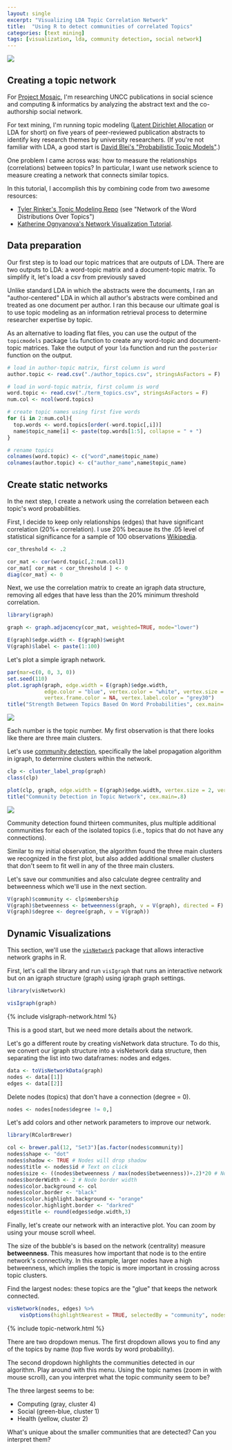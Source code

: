 ```yaml
---
layout: single
excerpt: "Visualizing LDA Topic Correlation Network"
title:  "Using R to detect communities of correlated Topics"
categories: [text mining]
tags: [visualization, lda, community detection, social network]
---
```


![](/images/unnamed-chunk-5-1.png)

Creating a topic network
------------------------

For [Project Mosaic](http://projectmosaic.uncc.edu), I'm researching UNCC publications in social science and computing & informatics by analyzing the abstract text and the co-authorship social network.

For text mining, I'm running topic modeling ([Latent Dirichlet Allocation](https://en.wikipedia.org/wiki/Latent_Dirichlet_allocation) or LDA for short) on five years of peer-reviewed publication abstracts to identify key research themes by university researchers. (If you're not familiar with LDA, a good start is [David Blei's "Probabilistic Topic Models"](https://www.cs.princeton.edu/~blei/papers/Blei2012.pdf).)

One problem I came across was: how to measure the relationships (correlations) between topics? In particular, I want use network science to measure creating a network that connects similar topics.

In this tutorial, I accomplish this by combining code from two awesome resources:

*   [Tyler Rinker's Topic Modeling Repo](https://github.com/trinker/topicmodels_learning) (see "Network of the Word Distributions Over Topics") 
*   [Katherine Ognyanova's Network Visualization Tutorial](http://kateto.net/network-visualization).

Data preparation
----------------

Our first step is to load our topic matrices that are outputs of LDA. There are two outputs to LDA: a word-topic matrix and a document-topic matrix. To simplify it, let's load a csv from previously saved 

Unlike standard LDA in which the abstracts were the documents, I ran an "author-centered" LDA in which all author's abstracts were combined and treated as one document per author. I ran this because our ultimate goal is to use topic modeling as an information retrieval process to determine researcher expertise by topic.

As an alternative to loading flat files, you can use the output of the `topicmodels` package `lda` function to create any word-topic and document-topic matrices. Take the output of your `lda` function and run the `posterior` function on the output.

``` r
# load in author-topic matrix, first column is word
author.topic <- read.csv("./author_topics.csv", stringsAsFactors = F)

# load in word-topic matrix, first column is word
word.topic <- read.csv("./term_topics.csv", stringsAsFactors = F)
num.col <- ncol(word.topics)

# create topic names using first five words
for (i in 2:num.col){
  top.words <- word.topics[order(-word.topic[,i])]
  name$topic_name[i] <- paste(top.words[1:5], collapse = " + ")
}

# rename topics
colnames(word.topic) <- c("word",name$topic_name)
colnames(author.topic) <- c("author_name",name$topic_name)
```

Create static networks
----------------------

In the next step, I create a network using the correlation between each topic's word probabilities. 

First, I decide to keep only relationships (edges) that have significant correlation (20%+ correlation). I use 20% because its the .05 level of statistical significance for a sample of 100 observations [Wikipedia](https://commons.wikimedia.org/wiki/File:Correlation_significance.svg#/media/File:Correlation_significance.svg).



``` r
cor_threshold <- .2

cor_mat <- cor(word.topic[,2:num.col])
cor_mat[ cor_mat < cor_threshold ] <- 0
diag(cor_mat) <- 0
```

Next, we use the correlation matrix to create an igraph data structure, removing all edges that have less than the 20% minimum threshold correlation.

``` r
library(igraph)

graph <- graph.adjacency(cor_mat, weighted=TRUE, mode="lower")

E(graph)$edge.width <- E(graph)$weight
V(graph)$label <- paste(1:100)
```

Let's plot a simple igraph network.

``` r
par(mar=c(0, 0, 3, 0))
set.seed(110)
plot.igraph(graph, edge.width = E(graph)$edge.width, 
            edge.color = "blue", vertex.color = "white", vertex.size = 1,
            vertex.frame.color = NA, vertex.label.color = "grey30")
title("Strength Between Topics Based On Word Probabilities", cex.main=.8)
```

![](/images/unnamed-chunk-4-1.png)

Each number is the topic number. My first observation is that there looks like there are three main clusters.

Let's use [community detection](http://igraph.wikidot.com/community-detection-in-r), specifically the label propagation algorithm in igraph, to determine clusters within the network.

``` r
clp <- cluster_label_prop(graph)
class(clp)

plot(clp, graph, edge.width = E(graph)$edge.width, vertex.size = 2, vertex.label = "")
title("Community Detection in Topic Network", cex.main=.8)
```

![](/images/unnamed-chunk-5-1.png)

Community detection found thirteen communites, plus multiple additional communities for each of the isolated topics (i.e., topics that do not have any connections).

Similar to my initial observation, the algorithm found the three main clusters we recognized in the first plot, but also added additional smaller clusters that don't seem to fit well in any of the three main clusters.

Let's save our communities and also calculate degree centrality and betweenness which we'll use in the next section.

``` r
V(graph)$community <- clp$membership
V(graph)$betweenness <- betweenness(graph, v = V(graph), directed = F)
V(graph)$degree <- degree(graph, v = V(graph))
```

Dynamic Visualizations
----------------------

This section, we'll use the [`visNetwork`](http://datastorm-open.github.io/visNetwork/) package that allows interactive network graphs in R.

First, let's call the library and run `visIgraph` that runs an interactive network but on an igraph structure (graph) using igraph graph settings.

``` r
library(visNetwork)

visIgraph(graph)
```

{% include visIgraph-network.html %}

This is a good start, but we need more details about the network.

Let's go a different route by creating visNetwork data structure. To do this, we convert our igraph structure into a visNetwork data structure, then separating the list into two dataframes: nodes and edges.

``` r
data <- toVisNetworkData(graph)
nodes <- data[[1]]
edges <- data[[2]]
```

Delete nodes (topics) that don't have a connection (degree = 0).

``` r
nodes <- nodes[nodes$degree != 0,]
```

Let's add colors and other network parameters to improve our network.

``` r
library(RColorBrewer)

col <- brewer.pal(12, "Set3")[as.factor(nodes$community)]
nodes$shape <- "dot" 
nodes$shadow <- TRUE # Nodes will drop shadow
nodes$title <- nodes$id # Text on click
nodes$size <- ((nodes$betweenness / max(nodes$betweenness))+.2)*20 # Node size
nodes$borderWidth <- 2 # Node border width
nodes$color.background <- col
nodes$color.border <- "black"
nodes$color.highlight.background <- "orange"
nodes$color.highlight.border <- "darkred"
edges$title <- round(edges$edge.width,3)
```

Finally, let's create our network with an interactive plot. You can zoom by using your mouse scroll wheel.

The size of the bubble's is based on the network (centrality) measure **betweenness**. This measures how important that node is to the entire network's connectivity. In this example, larger nodes have a high betweenness, which implies the topic is more important in crossing across topic clusters.

Find the largest nodes: these topics are the "glue" that keeps the network connected.

``` r
visNetwork(nodes, edges) %>% 
    visOptions(highlightNearest = TRUE, selectedBy = "community", nodesIdSelection = TRUE)
```

{% include topic-network.html %}

There are two dropdown menus. The first dropdown allows you to find any of the topics by name (top five words by word probability).

The second dropdown highlights the communities detected in our algorithm. Play around with this menu. Using the topic names (zoom in with mouse scroll), can you interpret what the topic community seem to be?

The three largest seems to be: 
*   Computing (gray, cluster 4)
*   Social (green-blue, cluster 1)
*   Health (yellow, cluster 2)

What's unique about the smaller communities that are detected? Can you interpret them?
